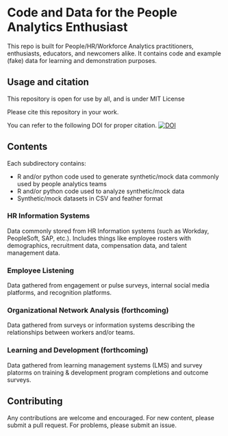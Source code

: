# Code and Data for the People Analytics Enthusiast

This repo is built for People/HR/Workforce Analytics practitioners, enthusiasts, educators, and newcomers alike. It contains code and example (fake) data for learning and demonstration purposes.

## Usage and citation

This repository is open for use by all, and is under MIT License

Please cite this repository in your work. 

You can refer to the following DOI for proper citation. [![DOI](https://zenodo.org/badge/273516547.svg)](https://zenodo.org/badge/latestdoi/273516547)

## Contents

Each subdirectory contains:

* R and/or python code used to generate synthetic/mock data commonly used by people analytics teams
* R and/or python code used to analyze synthetic/mock data
* Synthetic/mock datasets in CSV and feather format

### HR Information Systems

Data commonly stored from HR Information systems (such as Workday, PeopleSoft, SAP, etc.). Includes things like employee rosters with demographics, recruitment data, compensation data, and talent management data. 

### Employee Listening 

Data gathered from engagement or pulse surveys, internal social media platforms, and recognition platforms.

### Organizational Network Analysis (forthcoming)

Data gathered from surveys or information systems describing the relationships between workers and/or teams. 

### Learning and Development (forthcoming)

Data gathered from learning management systems (LMS) and survey platorms on training & development program completions and outcome surveys.

## Contributing

Any contributions are welcome and encouraged. For new content, please submit a pull request. For problems, please submit an issue.
